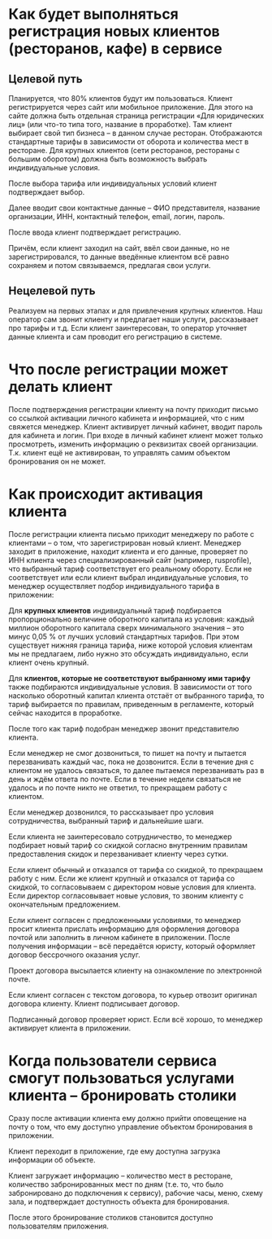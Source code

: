 # Как будет выполняться регистрация новых клиентов (ресторанов, кафе) в сервисе
## Целевой путь
Планируется, что 80% клиентов будут им пользоваться. Клиент регистрируется через сайт или мобильное приложение. Для этого на сайте должна быть отдельная страница регистрации «Для юридических лиц» (или что-то типа того, название в проработке). Там клиент выбирает свой тип бизнеса – в данном случае ресторан. Отображаются стандартные тарифы в зависимости от оборота и количества мест в ресторане. Для крупных клиентов (сети ресторанов, рестораны с большим оборотом) должна быть возможность выбрать индивидуальные условия.  

После выбора тарифа или индивидуальных условий клиент подтверждает выбор.   

Далее вводит свои контактные данные – ФИО представителя, название организации, ИНН, контактный телефон, email, логин, пароль.  

После ввода клиент подтверждает регистрацию.  

Причём, если клиент заходил на сайт, ввёл свои данные, но не зарегистрировался, то данные введённые клиентом всё равно сохраняем и потом связываемся, предлагая свои услуги.  

## Нецелевой путь
Реализуем на первых этапах и для привлечения крупных клиентов. Наш оператор сам звонит клиенту и предлагает наши услуги, рассказывает про тарифы и т.д. Если клиент заинтересован, то оператор уточняет данные клиента и сам проводит его регистрацию в системе.

# Что после регистрации может делать клиент
После подтверждения регистрации клиенту на почту приходит письмо со ссылкой активации личного кабинета и информацией, что с ним свяжется менеджер. Клиент активирует личный кабинет, вводит пароль для кабинета и логин. При входе в личный кабинет клиент может только просмотреть, изменить информацию о реквизитах своей организации. Т.к. клиент ещё не активирован, то управлять самим объектом бронирования он не может. 

# Как происходит активация клиента
После регистрации клиента письмо приходит менеджеру по работе с клиентами – о том, что зарегистрирован новый клиент. Менеджер заходит в приложение, находит клиента и его данные, проверяет по ИНН клиента через специализированный сайт (например, rusprofile), что выбранный тариф соответствует его реальному обороту. Если не соответствует или если клиент выбрал индивидуальные условия, то менеджер осуществляет подбор индивидуального тарифа в приложении:  

Для **крупных клиентов** индивидуальный тариф подбирается пропорционально величине оборотного капитала из условия: каждый миллион оборотного капитала сверх минимального значения – это минус 0,05 % от лучших условий стандартных тарифов. При этом существует нижняя граница тарифа, ниже которой условия клиентам мы не предлагаем, либо нужно это обсуждать индивидуально, если клиент очень крупный.  

Для **клиентов, которые не соответствуют выбранному ими тарифу** также подбираются индивидуальные условия. В зависимости от того насколько оборотный капитал клиента отстаёт от выбранного тарифа, то тариф выбирается по правилам, приведенным в регламенте, который сейчас находится в проработке.  

После того как тариф подобран менеджер звонит представителю клиента.	  

Если менеджер не смог дозвониться, то пишет на почту и пытается перезванивать каждый час, пока не дозвонится. Если в течение дня с клиентом не удалось связаться, то далее пытаемся перезванивать раз в день и ждём ответа по почте. Если в течение недели связаться не удалось и по почте никто не ответил, то прекращаем работу с клиентом.  

Если менеджер дозвонился, то рассказывает про условия сотрудничества, выбранный тариф и дальнейшие шаги.  

Если клиента не заинтересовало сотрудничество, то менеджер подбирает новый тариф со скидкой согласно внутренним правилам предоставления скидок и перезванивает клиенту через сутки.  

Если клиент обычный и отказался от тарифа со скидкой, то прекращаем работу с ним. Если же клиент крупный и отказался от тарифа со скидкой, то согласовываем с директором новые условия для клиента. Если директор согласовывает новые условия, то звоним клиенту с окончательным предложением.  

Если клиент согласен с предложенными условиями, то менеджер просит клиента прислать информацию для оформления договора почтой или заполнить в личном кабинете в приложении. После получения информации – всё передаётся юристу, который оформляет договор бессрочного оказания услуг.  

Проект договора высылается клиенту на ознакомление по электронной почте.  

Если клиент согласен с текстом договора, то курьер отвозит оригинал договора клиенту. Клиент подписывает договор.  

Подписанный договор проверяет юрист. Если всё хорошо, то менеджер активирует клиента в приложении.  

# Когда пользователи сервиса смогут пользоваться услугами клиента – бронировать столики
Сразу после активации клиента ему должно прийти оповещение на почту о том, что ему доступно управление объектом бронирования в приложении.  

Клиент переходит в приложение, где ему доступна загрузка информации об объекте.  

Клиент загружает информацию – количество мест в ресторане, количество забронированных мест по дням (т.е. то, что было забронировано до подключения к сервису), рабочие часы, меню, схему зала, и подтверждает доступность объекта для бронирования.  

После этого бронирование столиков становится доступно пользователям приложения.